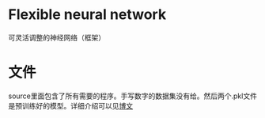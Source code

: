 # Flexible neural network
 可灵活调整的神经网络（框架）
 
# 文件
source里面包含了所有需要的程序。手写数字的数据集没有给。然后两个.pkl文件是预训练好的模型。详细介绍可以见[博文](http://dugblog.coding.me/%E6%9C%BA%E5%99%A8%E5%AD%A6%E4%B9%A0/20200104-flexible-adjustment-NN.html)
